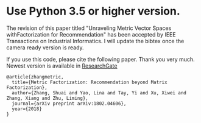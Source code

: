 # Use Python 3.5 or higher version.

The revision of this paper titled "Unraveling Metric Vector Spaces withFactorization for Recommendation" has been accepted by IEEE Transactions on Industrial Informatics. I will update the bibtex once the camera ready version is ready.

If you use this code, please cite the following paper. Thank you very much.
Newest version is available in [ResearchGate](https://www.researchgate.net/publication/325570047_Metric_Factorization_Recommendation_beyond_Matrix_Factorization)
```
@article{zhangmetric,
  title={Metric Factorization: Recommendation beyond Matrix Factorization},
  author={Zhang, Shuai and Yao, Lina and Tay, Yi and Xu, Xiwei and Zhang, Xiang and Zhu, Liming},
  journal={arXiv preprint arXiv:1802.04606},
  year={2018}
}
```
